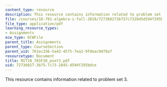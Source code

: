 ```yaml
---
content_type: resource
description: This resource contains information related to problem set 3.
file: /courses/18-701-algebra-i-fall-2010/727368273b757c732845d594f295bdce_MIT18_701F10_pset3.pdf
file_type: application/pdf
learning_resource_types:
- Assignments
ocw_type: OCWFile
parent_title: Assignments
parent_type: CourseSection
parent_uid: 761ec336-5a42-4575-7ea2-9fdeac94f8a7
resourcetype: Document
title: MIT18_701F10_pset3.pdf
uid: 72736827-3b75-7c73-2845-d594f295bdce
---
```

This resource contains information related to problem set 3.

